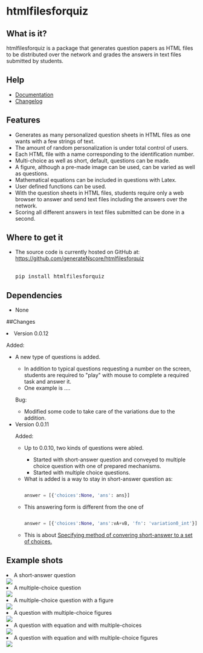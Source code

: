 # htmlfilesforquiz

## What is it?

htmlfilesforquiz is a package that generates question papers as HTML files to be distributed over the network and grades the answers in text files submitted by students.

## Help
<ul>
<li><a href="https://github.com/generateNscore/htmlfilesforquiz/wiki">Documentation</a></li>
<li><a href="https://github.com/generateNscore/htmlfilesforquiz/blob/main/CHANGELOG.md">Changelog</a></li>
</ul>

## Features
<ul>
<li>Generates as many personalized question sheets in HTML files as one wants with a few strings of text.</li>
<li>The amount of random personalization is under total control of users.</li>
<li>Each HTML file with a name corresponding to the identification number.</li>
<li>Multi-choice as well as short, default, questions can be made.</li>
<li>A figure, although a pre-made image can be used, can be varied as well as questions.</li>
<li>Mathematical equations can be included in questions with Latex.</li>
<li>User defined functions can be used.</li>
<li>With the question sheets in HTML files, students require only a web browser to answer and send text files including the answers over the network.</li>
<li>Scoring all different answers in text files submitted can be done in a second.</li>
</ul>

## Where to get it
<ul>
<li>The source code is currently hosted on GitHub at: <a href="https://github.com/generateNscore/htmlfilesforquiz">https://github.com/generateNscore/htmlfilesforquiz</a></li>
<br>

<pre lang=sh>pip install htmlfilesforquiz</pre>

</ul>


## Dependencies
<ul><li>None</li></ul>


##Changes

<li>Version 0.0.12</li>

<storng>Added:</strong>
<ul><li>A new type of questions is added.</li>
<ul><li>In addition to typical questions requesting a number on the screen, students are required to "play" with mouse to complete a required task and answer it.</li>
<li>One example is ....</li></ul>

<storng>Bug:</strong>
<ul><li>Modified some code to take care of the variations due to the addition.</li></ul>


<li>Version 0.0.11</li>

<storng>Added:</strong>
<ul><li>Up to 0.0.10, two kinds of questions were abled.</li>
<ul><li>Started with short-answer question and conveyed to multiple choice question with one of prepared mechanisms.</li>
<li>Started with multiple choice questions.</li></ul>
<li>What is added is a way to stay in short-answer question as:</li>
  
  ```python
  
answer = [{'choices':None, 'ans': ans}]
  
  ```

  <li>This answering form is different from the one of</li>
  
  ```python
  
  answer = [{'choices':None, 'ans':vA+vB, 'fn': 'variation0_int'}]
  
  ```
  <li> This is about <a href="https://github.com/generateNscore/htmlfilesforquiz/wiki#2-specifying-method-of-converting-a-short-answer-to-a-set-of-choices">Specifying method of convering short-answer to a set of choices.</a></li></ul></ul>








## Example shots
<li>A short-answer question</li>
<img src="https://generateNscore.github.io/htmlfilesforquiz/img/example1-3.png">
<li>A multiple-choice question</li>
<img src="https://generateNscore.github.io/htmlfilesforquiz/img/example1-6.png">
<li>A multiple-choice question with a figure</li>
<img src="https://generateNscore.github.io/htmlfilesforquiz/img/example1-2.png">
<li>A question with multiple-choice figures</li>
<img src="https://generateNscore.github.io/htmlfilesforquiz/img/example1-1.png">
<li>A question with equation and with multiple-choices</li>
<img src="https://generateNscore.github.io/htmlfilesforquiz/img/example1-4.png">
<li>A question with equation and with multiple-choice figures</li>
<img src="https://generateNscore.github.io/htmlfilesforquiz/img/example1-5.png">
